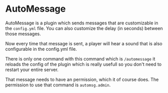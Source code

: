 # AutoMessage
AutoMessage is a plugin which sends messages that are customizable in the `config.yml` file. You can also customize the delay (in seconds) between those messages.

Now every time that message is sent, a player will hear a sound that is also configurable in the config.yml file.

There is only one command with this command which is `/automessage` it reloads the config of the plugin which is really usefull so you don't need to restart your entire server.

That message needs to have an permission, which it of course does. The permission to use that command is `automsg.admin`.
